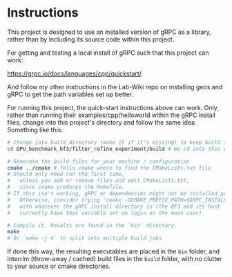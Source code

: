 # Instructions

This project is designed to use an installed version of gRPC as a library, rather than by including its source code within this project.

For getting and testing a local install of gRPC such that this project can work:

https://grpc.io/docs/languages/cpp/quickstart/

And follow my other instructions in the Lab-Wiki repo on installing geos and gRPC to get the path variables set up better.

For running this project, the quick-start instructions above can work. Only, rather than running their examples/cpp/helloworld within the gRPC install files, change into this project's directory and follow the same idea. Something like this:

``` bash
# Change into build directory (make it if it's missing) to keep build files contained tidily
cd DPU_benchmark_bf3/filter_refine_experiment/build # We cd into this directory because cmake dumps all the temp build files wherever you're at

# Generate the build files for your machine / configuration
cmake ../cmake # Tells cmake where to find the CMakeLists.txt file
# Should only need run the first time,
#   unless you add or remove files and edit CMakeLists.txt,
#   since cmake produces the Makefile.
# If this isn't working, gRPC or dependencies might not be installed properly.
#   Otherwise, consider trying 'cmake -DCMAKE_PREFIX_PATH=$GRPC_INSTALL_DIR`
#   with whatever the gRPC install directory is (the BF3 and its host
#   currently have that variable set on login on the main user)

# Compile it. Results are found in the `bin` directory.
make
# Or `make -j 4` to split into multiple build jobs
```

If done this way, the resulting executables are placed in the `bin` folder, and interrim (throw-away / cached) build files in the `build` folder, with no clutter to your source or cmake directories.
